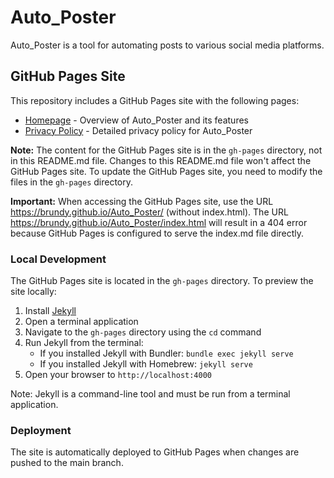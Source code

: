# Auto_Poster

Auto_Poster is a tool for automating posts to various social media platforms.

## GitHub Pages Site

This repository includes a GitHub Pages site with the following pages:

- [Homepage](https://brundy.github.io/Auto_Poster/) - Overview of Auto_Poster and its features
- [Privacy Policy](https://brundy.github.io/Auto_Poster/privacy/privacy.md) - Detailed privacy policy for Auto_Poster

**Note:** The content for the GitHub Pages site is in the `gh-pages` directory, not in this README.md file. Changes to this README.md file won't affect the GitHub Pages site. To update the GitHub Pages site, you need to modify the files in the `gh-pages` directory.

**Important:** When accessing the GitHub Pages site, use the URL https://brundy.github.io/Auto_Poster/ (without index.html). The URL https://brundy.github.io/Auto_Poster/index.html will result in a 404 error because GitHub Pages is configured to serve the index.md file directly.

### Local Development

The GitHub Pages site is located in the `gh-pages` directory. To preview the site locally:

1. Install [Jekyll](https://jekyllrb.com/docs/installation/)
2. Open a terminal application
3. Navigate to the `gh-pages` directory using the `cd` command
4. Run Jekyll from the terminal:
   - If you installed Jekyll with Bundler: `bundle exec jekyll serve`
   - If you installed Jekyll with Homebrew: `jekyll serve`
5. Open your browser to `http://localhost:4000`

Note: Jekyll is a command-line tool and must be run from a terminal application.

### Deployment

The site is automatically deployed to GitHub Pages when changes are pushed to the main branch.
